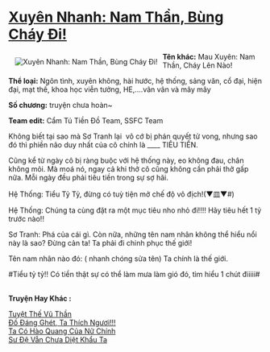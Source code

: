 <a href="https://utruyen.com/xuyen-nhanh-nam-than-bung-chay-di/17066/" title="Xuyên Nhanh: Nam Thần, Bùng Cháy Đi!"><h1>Xuyên Nhanh: Nam Thần, Bùng Cháy Đi!</h1></a><div style="display:table"><img align="right" style="float: left; padding: 10px;" src="https://utruyen.com/images/story/200x260/xuyen-nhanh-nam-than-bung-chay-di.jpg" alt="Xuyên Nhanh: Nam Thần, Bùng Cháy Đi!"><b>Tên khác:</b> Mau Xuyên: Nam Thần, Cháy Lên Nào! <b><p></p>Thể loại:</b> Ngôn tình, xuyên không, hài hước, hệ thống, sảng văn, cổ đại, hiện đại, mạt thế, khoa học viễn tưởng, HE,....vân vân và mây mây<p></p><b>Số chương:</b> truyện chưa hoàn~ <p></p><b>Team edit:</b> Cẩm Tú Tiền Đồ Team, SSFC Team<p></p>Không biết tại sao mà Sơ Tranh lại  vô cớ bị phán quyết tử vong, nhưng sao đó thì phiền não duy nhất của cô chính là ____ TIÊU TIỀN.<p></p>Cũng kể từ ngày cô bị ràng buộc với hệ thống này, eo không đau, chân không mỏi. Mà moá nó, ngay cả khi thở cô cũng không cần phải thở gấp nữa. Mỗi ngày đều phải tiêu tiền trong sự sợ hãi. <p></p>Hệ Thống: Tiểu Tỷ Tỷ, đừng có tuỳ tiện mở chế độ vô địch!(▼皿▼#)<p></p>Hệ Thống: Chúng ta cùng đặt ra một mục tiêu nho nhỏ đi!!!! Hãy tiêu hết 1 tỷ trước nào!!<p></p>Sơ Tranh: Phá của cái gì. Còn nữa, những tên nam nhân không thể hiểu nổi này là sao? Đừng cản ta! Ta phải đi chinh phục thế giới!<p></p>Tên nam nhân nào đó: ( nhanh chóng sửa tên) Ta chính là thế giới.<p></p>#Tiểu tỷ tỷ!! Có tiền thật sự có thể làm mưa làm gió đó, tìm hiểu 1 chút điiiii#</div><p><br><b>Truyện Hay Khác :</b></p><a href="https://utruyen.com/tuyet-the-vu-than/16563/" alt="Tuyệt Thế Vũ Thần">Tuyệt Thế Vũ Thần</a><br/><a href="https://truyenngontinhay.wordpress.com/2019/10/03/do-dang-ghet-ta-thich-nguoi/" alt="Đồ Đáng Ghét, Ta Thích Ngươi!!!">Đồ Đáng Ghét, Ta Thích Ngươi!!!</a><br/><a href="https://www.flickr.com/photos/183745219@N08/48975155981/" alt="Ta Có Hào Quang Của Nữ Chính">Ta Có Hào Quang Của Nữ Chính</a><br/><a href="https://www.wattpad.com/story/207225064-s%C6%B0-%C4%91%E1%BB%87-v%E1%BA%ABn-ch%C6%B0a-di%E1%BB%87t-kh%E1%BA%A9u-ta" alt="Sư Đệ Vẫn Chưa Diệt Khẩu Ta">Sư Đệ Vẫn Chưa Diệt Khẩu Ta</a><br/>